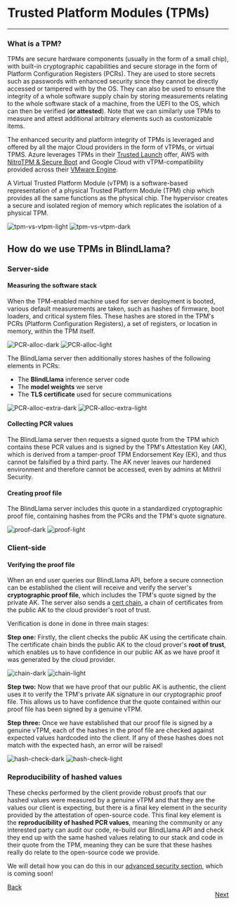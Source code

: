 # Trusted Platform Modules (TPMs)
________________________________________________________

### What is a TPM?

TPMs are secure hardware components (usually in the form of a small chip), with built-in cryptographic capabilities and secure storage in the form of Platform Configuration Registers (PCRs). They are used to store secrets such as passwords with enhanced security since they cannot be directly accessed or tampered with by the OS. They can also be used to ensure the integrity of a whole software supply chain by storing measurements relating to the whole software stack of a machine, from the UEFI to the OS, which can then be verified (**or attested**). Note that we can similarly use TPMs to measure and attest additional arbitrary elements such as customizable items.

The enhanced security and platform integrity of TPMs is leveraged and offered by all the major Cloud providers in the form of vTPMs, or virtual TPMS. Azure leverages TPMs in their [Trusted Launch](https://learn.microsoft.com/en-us/azure/virtual-machines/trusted-launch) offer, AWS with [NitroTPM & Secure Boot](https://aws.amazon.com/blogs/aws/amazon-ec2-now-supports-nitrotpm-and-uefi-secure-boot/) and Google Cloud with vTPM-compatibility provided across their [VMware Engine](https://cloud.google.com/vmware-engine/docs/vmware-ecosystem/howto-vtpm).

A Virtual Trusted Platform Module (vTPM) is a software-based representation of a physical Trusted Platform Module (TPM) chip which provides all the same functions as the physical chip. The hypervisor creates a secure and isolated region of memory which replicates the isolation of a physical TPM.

![tpm-vs-vtpm-light](../../assets/tpm-vs-vtpm-light.png#only-light)
![tpm-vs-vtpm-dark](../../assets/tpm-vs-vtpm-dark.png#only-dark)


## How do we use TPMs in BlindLlama?

### Server-side

#### Measuring the software stack

When the TPM-enabled machine used for server deployment is booted, various default measurements are taken, such as hashes of firmware, boot loaders, and critical system files. These hashes are stored in the TPM's PCRs (Platform Configuration Registers), a set of registers, or location in memory, within the TPM itself.

![PCR-alloc-dark](../../assets/pcr-alloc-dark.png#only-dark)
![PCR-alloc-light](../../assets/pcr-alloc-light.png#only-light)

The BlindLlama server then additionally stores hashes of the following elements in PCRs:

+ The **BlindLlama** inference server code
+ The **model weights** we serve
+ The **TLS certificate** used for secure communications

![PCR-alloc-extra-dark](../../assets/pcr-alloc-extra-dark.png#only-dark)
![PCR-alloc-extra-light](../../assets/pcr-alloc-extra-light.png#only-light)

#### Collecting PCR values

The BlindLlama server then requests a signed quote from the TPM which contains these PCR values and is signed by the TPM's Attestation Key (AK), which is derived from a tamper-proof TPM Endorsement Key (EK), and thus cannot be falsified by a third party. The AK never leaves our hardened environment and therefore cannot be accessed, even by admins at Mithril Security.

#### Creating proof file

The BlindLlama server includes this quote in a standardized cryptographic proof file, containing hashes from the PCRs and the TPM's quote signature.

![proof-dark](../../assets/proof-dark.png#only-dark)
![proof-light](../../assets/proof-light.png#only-light)

### Client-side

#### Verifying the proof file

When an end user queries our BlindLlama API, before a secure connection can be established the client will receive and verify the server's **cryptographic proof file**, which includes the TPM's quote signed by the private AK. The server also sends a [cert chain](https://www.ibm.com/docs/en/ztpf/1.1.0.15?topic=ca-certificate-chain-verification), a chain of certificates from the public AK to the cloud provider's root of trust.

Verification is done in done in three main stages:

**Step one:** Firstly, the client checks the public AK using the certificate chain. The certificate chain binds the public AK to the cloud prover's **root of trust**, which enables us to have confidence in our public AK as we have proof it was generated by the cloud provider.

![chain-dark](../../assets/chain-dark.png#only-dark)
![chain-light](../../assets/chain-light.png#only-light)

**Step two:**  Now that we have proof that our public AK is authentic, the client uses it to verify the TPM's private AK signature in our cryptographic proof file. This allows us to have confidence that the quote contained within our proof file has been signed by a genuine vTPM.

**Step three:**  Once we have established that our proof file is signed by a genuine vTPM, each of the hashes in the proof file are checked against expected values hardcoded into the client. If any of these hashes does not match with the expected hash, an error will be raised!

![hash-check-dark](../../assets/hash-check-dark.png#only-dark)
![hash-check-light](../../assets/hash-check-light.png#only-light)

### Reproducibility of hashed values

These checks performed by the client provide robust proofs that our hashed values were measured by a genuine vTPM and that they are the values our client is expecting, but there is a final key element in the security provided by the attestation of open-source code. This final key element is the **reproducibility of hashed PCR values**, meaning the community or any interested party can audit our code, re-build our BlindLlama API and check they end up with the same hashed values relating to our stack and code in their quote from the TPM, meaning they can be sure that these hashes really do relate to the open-source code we provide.

We will detail how you can do this in our [advanced security section](../advanced-security/overview.md), which is coming soon!

<div style="text-align: left;">
  <a href="../TCB" class="btn">Back</a>
</div>

<div style="text-align: right;">
  <a href="../attested-tls" class="btn">Next</a>
</div>
